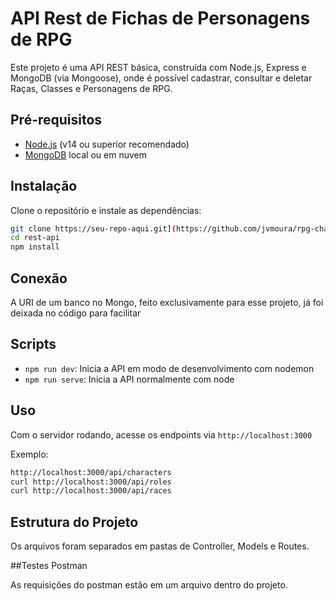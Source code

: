 # API Rest de Fichas de Personagens de RPG

Este projeto é uma API REST básica, construída com Node.js, Express e MongoDB (via Mongoose), onde é possível cadastrar, consultar e deletar Raças, Classes e Personagens de RPG.

## Pré-requisitos

- [Node.js](https://nodejs.org/) (v14 ou superior recomendado)
- [MongoDB](https://www.mongodb.com/) local ou em nuvem

## Instalação

Clone o repositório e instale as dependências:

```bash
git clone https://seu-repo-aqui.git](https://github.com/jvmoura/rpg-character-sheet)
cd rest-api
npm install
```

## Conexão

A URI de um banco no Mongo, feito exclusivamente para esse projeto, já foi deixada no código para facilitar


## Scripts

- `npm run dev`: Inicia a API em modo de desenvolvimento com nodemon
- `npm run serve`: Inicia a API normalmente com node

## Uso

Com o servidor rodando, acesse os endpoints via `http://localhost:3000`

Exemplo:

```bash
http://localhost:3000/api/characters
curl http://localhost:3000/api/roles
curl http://localhost:3000/api/races
```

## Estrutura do Projeto

Os arquivos foram separados em pastas de Controller, Models e Routes.

##Testes Postman

As requisições do postman estão em um arquivo dentro do projeto.
